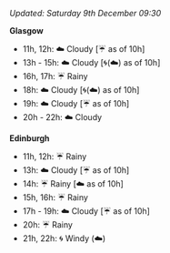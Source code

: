 *Updated: Saturday 9th December 09:30*

**Glasgow**

* 11h, 12h: :cloud: Cloudy [:umbrella: as of 10h]
* 13h - 15h: :cloud: Cloudy [:cyclone:(:cloud:) as of 10h]
* 16h, 17h: :umbrella: Rainy
* 18h: :cloud: Cloudy [:cyclone:(:cloud:) as of 10h]
* 19h: :cloud: Cloudy [:umbrella: as of 10h]
* 20h - 22h: :cloud: Cloudy

**Edinburgh**

* 11h, 12h: :umbrella: Rainy
* 13h: :cloud: Cloudy [:umbrella: as of 10h]
* 14h: :umbrella: Rainy [:cloud: as of 10h]
* 15h, 16h: :umbrella: Rainy
* 17h - 19h: :cloud: Cloudy [:umbrella: as of 10h]
* 20h: :umbrella: Rainy
* 21h, 22h: :cyclone: Windy (:cloud:)
